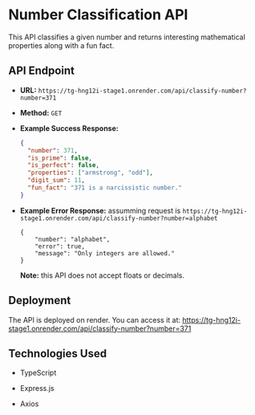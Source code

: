 # Number Classification API

This API classifies a given number and returns interesting mathematical properties along with a fun fact.

## API Endpoint

- **URL:** `https://tg-hng12i-stage1.onrender.com/api/classify-number?number=371`
- **Method:** `GET`
- **Example Success Response:**
  ```json
  {
    "number": 371,
    "is_prime": false,
    "is_perfect": false,
    "properties": ["armstrong", "odd"],
    "digit_sum": 11,
    "fun_fact": "371 is a narcissistic number."
  }
  ```
- **Example Error Response:** assumming request is `https://tg-hng12i-stage1.onrender.com/api/classify-number?number=alphabet`

  ```
  {
      "number": "alphabet",
      "error": true,
      "message": "Only integers are allowed."
  }
  ```

  **Note:** this API does not accept floats or decimals.

## Deployment

The API is deployed on render. You can access it at: https://tg-hng12i-stage1.onrender.com/api/classify-number?number=371

## Technologies Used

- TypeScript

- Express.js

- Axios
